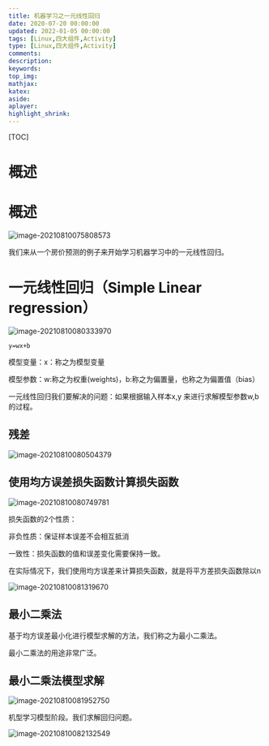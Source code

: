```yaml
---
title: 机器学习之一元线性回归
date: 2020-07-20 00:00:00
updated: 2022-01-05 00:00:00
tags: [Linux,四大组件,Activity]
type: [Linux,四大组件,Activity]
comments:  
description:  
keywords:  
top_img:
mathjax:
katex:
aside:
aplayer:
highlight_shrink:
---
```


[TOC]

# 概述




# 概述

![image-20210810075808573](https://gitee.com/frewen1225/ImageUploader/raw/master/img/20210810075817.png)

我们来从一个房价预测的例子来开始学习机器学习中的一元线性回归。



# 一元线性回归（Simple Linear regression）



![image-20210810080333970](https://gitee.com/frewen1225/ImageUploader/raw/master/img/20210810080335.png)

```
y=wx+b
```

模型变量：x：称之为模型变量

模型参数：w:称之为权重(weights)，b:称之为偏置量，也称之为偏置值（bias）



一元线性回归我们要解决的问题：如果根据输入样本x,y 来进行求解模型参数w,b的过程。



## 残差

![image-20210810080504379](https://gitee.com/frewen1225/ImageUploader/raw/master/img/20210810080506.png)

## 使用均方误差损失函数计算损失函数

![image-20210810080749781](https://gitee.com/frewen1225/ImageUploader/raw/master/img/20210810080752.png)



损失函数的2个性质：

非负性质：保证样本误差不会相互抵消

一致性：损失函数的值和误差变化需要保持一致。



在实际情况下，我们使用均方误差来计算损失函数，就是将平方差损失函数除以n

![image-20210810081319670](https://gitee.com/frewen1225/ImageUploader/raw/master/img/20210810081321.png)



## 最小二乘法

基于均方误差最小化进行模型求解的方法，我们称之为最小二乘法。

最小二乘法的用途非常广泛。



## 最小二乘法模型求解

![image-20210810081952750](https://gitee.com/frewen1225/ImageUploader/raw/master/img/20210810081954.png)



机型学习模型阶段。我们求解回归问题。

![image-20210810082132549](https://gitee.com/frewen1225/ImageUploader/raw/master/img/20210810082134.png)